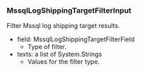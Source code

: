 ### MssqlLogShippingTargetFilterInput
Filter Mssql log shipping target results.

- field: MssqlLogShippingTargetFilterField
  - Type of filter.
- texts: a list of System.Strings
  - Values for the filter type.
